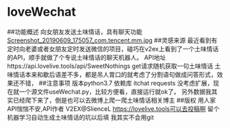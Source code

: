 # loveWechat
##功能概述
向女朋友发送土味情话，具有聊天功能
[Screenshot_20190609_175057_com.tencent.mm.jpg](https://upload-images.jianshu.io/upload_images/12490583-78fa6f649684a9df.jpg?imageMogr2/auto-orient/strip%7CimageView2/2/w/1240)
##灵感来源
最近看到有定时向老婆或者女朋友定时发送微信的项目，碰巧在v2ex上看到了一个土味情话的API，顺手就做了个专说土味情话的聊天机器人。
API地址https://api.lovelive.tools/api/SweetNothings get请求随机获取一句土味情话
土味情话本来和歇后语差不多，都是吊人胃口的就考虑了分割语句做成问答形式，效果还不错，
##注意事项
版本python3.7
依赖库 
itchat
requests
没考虑扩展，现在就一个源文件useWechat.py，比较方便看，直接运行就ok了。
另外数据我其实已经爬下来了，倒是也可以去微博上爬一爬土味情话相关博主
##版权
用人家API惴惴不安,API作者 V2EX@SlienceL
https://lovelive.tools可以去投稿啊
留个机器学习自动生成土味情话的坑以后填
我其实不会用git
